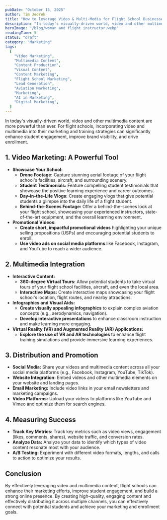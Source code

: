 ```yaml
---
pubDate: "October 15, 2025"
author: Tim Jedrek
title: "How to leverage Video & Multi-Media for Flight School Businesses"
description: "In today's visually-driven world, video and other multimedia content are more powerful than ever. For flight schools, incorporating video and multimedia into their marketing and training strategies can significantly enhance student engagement, improve brand visibility, and drive enrollment."
heroImage: "/blog/woman and flight instructor.webp"
readingTime: 5
status: "draft"
category: "Marketing"
tags:
  [
    "Video Marketing",
    "Multimedia Content",
    "Content Production",
    "Visual Content",
    "Content Marketing",
    "Flight School Marketing",
    "Lead Generation",
    "Aviation Marketing",
    "Marketing",
    "AI in Marketing",
    "Digital Marketing",
  ]
---
```


In today's visually-driven world, video and other multimedia content are more powerful than ever. For flight schools, incorporating video and multimedia into their marketing and training strategies can significantly enhance student engagement, improve brand visibility, and drive enrollment.

## 1. Video Marketing: A Powerful Tool

- **Showcase Your School:**
  - **Drone Footage:** Capture stunning aerial footage of your flight school's facilities, aircraft, and surrounding scenery.
  - **Student Testimonials:** Feature compelling student testimonials that showcase the positive learning experience and career outcomes.
  - **Day-in-the-Life Vlogs:** Create engaging vlogs that give potential students a glimpse into the daily life of a flight student.
  - **Behind-the-Scenes Footage:** Offer a behind-the-scenes look at your flight school, showcasing your experienced instructors, state-of-the-art equipment, and the overall learning environment.
- **Promotional Videos:**
  - **Create short, impactful promotional videos** highlighting your unique selling propositions (USPs) and encouraging potential students to enroll.
  - **Use video ads on social media platforms** like Facebook, Instagram, and YouTube to reach a wider audience.

## 2. Multimedia Integration

- **Interactive Content:**
  - **360-degree Virtual Tours:** Allow potential students to take virtual tours of your flight school facilities, aircraft, and even the local area.
  - **Interactive Maps:** Create interactive maps showcasing your flight school's location, flight routes, and nearby attractions.
- **Infographics and Visual Aids:**
  - **Create visually appealing infographics** to explain complex aviation concepts (e.g., aerodynamics, navigation).
  - **Develop interactive presentations** to enhance classroom instruction and make learning more engaging.
- **Virtual Reality (VR) and Augmented Reality (AR) Applications:**
  - **Explore the use of VR and AR technologies** to enhance flight training simulations and provide immersive learning experiences.

## 3. Distribution and Promotion

- **Social Media:** Share your videos and multimedia content across all your social media platforms (e.g., Facebook, Instagram, YouTube, TikTok).
- **Website Integration:** Embed videos and other multimedia elements on your website and landing pages.
- **Email Marketing:** Include video links in your email newsletters and marketing campaigns.
- **Video Platforms:** Upload your videos to platforms like YouTube and Vimeo and optimize them for search engines.

## 4. Measuring Success

- **Track Key Metrics:** Track key metrics such as video views, engagement (likes, comments, shares), website traffic, and conversion rates.
- **Analyze Data:** Analyze your data to identify which types of video content resonate most with your audience.
- **A/B Testing:** Experiment with different video formats, lengths, and calls to action to optimize your results.

## Conclusion

By effectively leveraging video and multimedia content, flight schools can enhance their marketing efforts, improve student engagement, and build a strong online presence. By creating high-quality, engaging content and effectively distributing it across multiple channels, you can effectively connect with potential students and achieve your marketing and enrollment goals.
